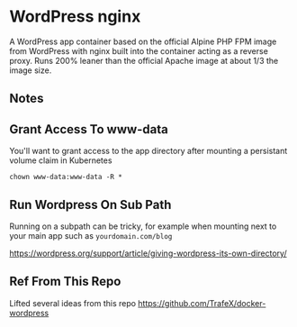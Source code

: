 # WordPress nginx

A WordPress app container based on the official Alpine PHP FPM image from WordPress with nginx built into the container acting as a reverse proxy.
Runs 200% leaner than the official Apache image at about 1/3 the image size.

## Notes

## Grant Access To www-data

You'll want to grant access to the app directory after mounting a persistant volume claim in Kubernetes

`chown www-data:www-data -R *`

## Run Wordpress On Sub Path

Running on a subpath can be tricky, for example when mounting next to your main app such as `yourdomain.com/blog`

https://wordpress.org/support/article/giving-wordpress-its-own-directory/

## Ref From This Repo

Lifted several ideas from this repo
https://github.com/TrafeX/docker-wordpress

